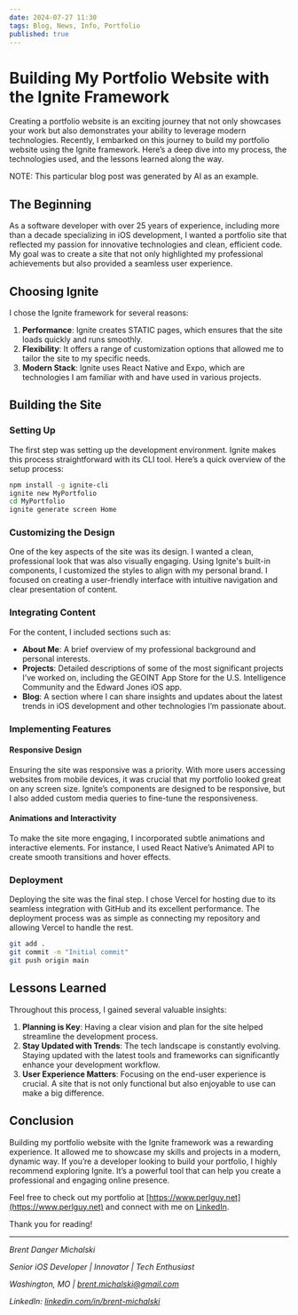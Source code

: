 ```yaml
---
date: 2024-07-27 11:30
tags: Blog, News, Info, Portfolio
published: true
---
```

# Building My Portfolio Website with the Ignite Framework

Creating a portfolio website is an exciting journey that not only showcases your work but also demonstrates your ability to leverage modern technologies. Recently, I embarked on this journey to build my portfolio website using the Ignite framework. Here’s a deep dive into my process, the technologies used, and the lessons learned along the way.

NOTE: This particular blog post was generated by AI as an example.

## The Beginning

As a software developer with over 25 years of experience, including more than a decade specializing in iOS development, I wanted a portfolio site that reflected my passion for innovative technologies and clean, efficient code. My goal was to create a site that not only highlighted my professional achievements but also provided a seamless user experience.

## Choosing Ignite

I chose the Ignite framework for several reasons:

1. **Performance**: Ignite creates STATIC pages, which ensures that the site loads quickly and runs smoothly.
2. **Flexibility**: It offers a range of customization options that allowed me to tailor the site to my specific needs.
3. **Modern Stack**: Ignite uses React Native and Expo, which are technologies I am familiar with and have used in various projects.

## Building the Site

### Setting Up

The first step was setting up the development environment. Ignite makes this process straightforward with its CLI tool. Here’s a quick overview of the setup process:

```bash
npm install -g ignite-cli
ignite new MyPortfolio
cd MyPortfolio
ignite generate screen Home
```

### Customizing the Design

One of the key aspects of the site was its design. I wanted a clean, professional look that was also visually engaging. Using Ignite's built-in components, I customized the styles to align with my personal brand. I focused on creating a user-friendly interface with intuitive navigation and clear presentation of content.

### Integrating Content

For the content, I included sections such as:

- **About Me**: A brief overview of my professional background and personal interests.
- **Projects**: Detailed descriptions of some of the most significant projects I’ve worked on, including the GEOINT App Store for the U.S. Intelligence Community and the Edward Jones iOS app.
- **Blog**: A section where I can share insights and updates about the latest trends in iOS development and other technologies I’m passionate about.

### Implementing Features

#### Responsive Design

Ensuring the site was responsive was a priority. With more users accessing websites from mobile devices, it was crucial that my portfolio looked great on any screen size. Ignite’s components are designed to be responsive, but I also added custom media queries to fine-tune the responsiveness.

#### Animations and Interactivity

To make the site more engaging, I incorporated subtle animations and interactive elements. For instance, I used React Native’s Animated API to create smooth transitions and hover effects.

### Deployment

Deploying the site was the final step. I chose Vercel for hosting due to its seamless integration with GitHub and its excellent performance. The deployment process was as simple as connecting my repository and allowing Vercel to handle the rest.

```bash
git add .
git commit -m "Initial commit"
git push origin main
```

## Lessons Learned

Throughout this process, I gained several valuable insights:

1. **Planning is Key**: Having a clear vision and plan for the site helped streamline the development process.
2. **Stay Updated with Trends**: The tech landscape is constantly evolving. Staying updated with the latest tools and frameworks can significantly enhance your development workflow.
3. **User Experience Matters**: Focusing on the end-user experience is crucial. A site that is not only functional but also enjoyable to use can make a big difference.

## Conclusion

Building my portfolio website with the Ignite framework was a rewarding experience. It allowed me to showcase my skills and projects in a modern, dynamic way. If you’re a developer looking to build your portfolio, I highly recommend exploring Ignite. It’s a powerful tool that can help you create a professional and engaging online presence.

Feel free to check out my portfolio at [https://www.perlguy.net](https://www.perlguy.net) and connect with me on [LinkedIn](https://www.linkedin.com/in/brent-michalski).

Thank you for reading!

---

*Brent Danger Michalski*  

*Senior iOS Developer | Innovator | Tech Enthusiast*  

*Washington, MO | brent.michalski@gmail.com*  

*LinkedIn: [linkedin.com/in/brent-michalski](https://www.linkedin.com/in/brent-michalski)*

